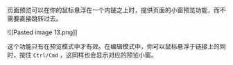 页面预览可以在你的鼠标悬浮在一个内链之上时，提供页面的小窗预览功能，而不需要直接跳转过去。

![[Pasted image 13.png]]

这个功能只有在预览模式中才有效。在编辑模式中，你可以鼠标悬浮于链接上的同时，按住 `Ctrl/Cmd` ，这同样也会显示对应的预览小窗。